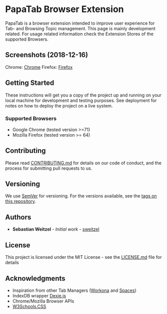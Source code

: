 # PapaTab Browser Extension

PapaTab is a browser extension intended to improve user experience for Tab- and Browsing Topic management.
This page is mainly development related. For usage related information check the Extension Stores of the supported Browsers.

## Screenshots (2018-12-16)
Chrome:
[Chrome](https://i.imgur.com/flapj6D.png)
Firefox:
[Firefox](https://i.imgur.com/zueTQkG.png)

## Getting Started

These instructions will get you a copy of the project up and running on your local machine for development and testing purposes. See deployment for notes on how to deploy the project on a live system.

### Supported Browsers

* Google Chrome (tested version >=71)
* Mozilla Firefox (tested version >= 64)

## Contributing

Please read [CONTRIBUTING.md](https://gist.github.com/PurpleBooth/b24679402957c63ec426) for details on our code of conduct, and the process for submitting pull requests to us.

## Versioning

We use [SemVer](http://semver.org/) for versioning. For the versions available, see the [tags on this repository](https://github.com/your/project/tags). 

## Authors

* **Sebastian Weitzel** - *Initial work* - [sweitzel](https://github.com/sweitzel)

## License

This project is licensed under the MIT License - see the [LICENSE.md](LICENSE.md) file for details

## Acknowledgments

* Inspiration from other Tab Managers ([Workona](https://workona.com/) and [Spaces](https://github.com/deanoemcke/spaces/))
* IndexDB wrapper [Dexie.js](https://dexie.org/)
* Chrome/Mozilla Browser APIs
* [W3Schools.CSS](https://www.w3schools.com/w3css/default.asp)
